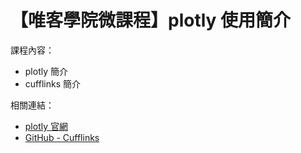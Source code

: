 # 【唯客學院微課程】plotly 使用簡介

課程內容：

* plotly 簡介
* cufflinks 簡介

相關連結：

* [plotly 官網](https://plotly.com/)
* [GitHub - Cufflinks](https://github.com/santosjorge/cufflinks)